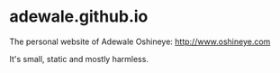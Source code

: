 # adewale.github.io
The personal website of Adewale Oshineye: http://www.oshineye.com

It's small, static and mostly harmless.
